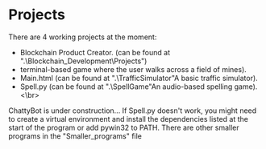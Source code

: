# Projects

There are 4 working projects at the moment:
- Blockchain Product Creator. (can be found at ".\Blockchain_Development\Projects") <br>
- terminal-based game where the user walks across a field of mines).<br>
- Main.html (can be found at ".\TrafficSimulator"A basic traffic simulator).<br>
- Spell.py (can be found at ".\SpellGame"An audio-based spelling game).<br><\br>

ChattyBot is under construction...
If Spell.py doesn't work, you might need to create a virtual environment and install the dependencies listed at the start of the program or add pywin32 to PATH.
There are other smaller programs in the "Smaller_programs" file
